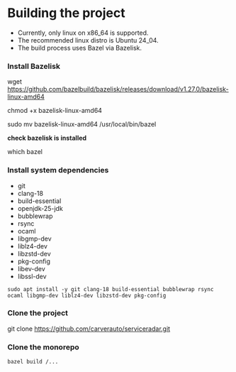 # Building the project

* Currently, only linux on x86_64 is supported.
* The recommended linux distro is Ubuntu 24_04.
* The build process uses Bazel via Bazelisk.

### Install Bazelisk

wget https://github.com/bazelbuild/bazelisk/releases/download/v1.27.0/bazelisk-linux-amd64

chmod +x bazelisk-linux-amd64

sudo mv bazelisk-linux-amd64 /usr/local/bin/bazel

**check bazelisk is installed**

which bazel

### Install system dependencies

* git
* clang-18
* build-essential
* openjdk-25-jdk
* bubblewrap
* rsync
* ocaml 
* libgmp-dev 
* liblz4-dev 
* libzstd-dev 
* pkg-config
* libev-dev 
* libssl-dev

`
sudo apt install -y git clang-18 build-essential bubblewrap rsync ocaml libgmp-dev liblz4-dev libzstd-dev pkg-config
`

### Clone the project

git clone https://github.com/carverauto/serviceradar.git


### Clone the monorepo 

`
bazel build /... 
`
